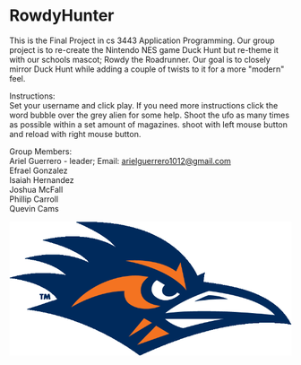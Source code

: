 # RowdyHunter


This is the Final Project in cs 3443 Application Programming. Our group project is to re-create the Nintendo NES game Duck Hunt
but re-theme it with our schools mascot; Rowdy the Roadrunner. Our goal is to closely mirror Duck Hunt while adding a couple of twists to it for a more "modern" feel.

Instructions:   
              Set your username and click play. If you need more instructions click the word bubble over the grey alien for                   some help. Shoot the ufo as many times as possible within a set amount of magazines. shoot with left mouse button               and reload with right mouse button.  


Group Members:   
                Ariel Guerrero - leader; Email: arielguerrero1012@gmail.com   
                Efrael Gonzalez    
                Isaiah Hernandez  
                Joshua McFall  
                Phillip Carroll  
                Quevin Cams


![](RowdyHunter/src/application/roadrunnerpics/titlescreen/utsaLOGO.gif)

